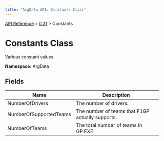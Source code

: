 ```yaml
---
title: "ArgData API: Constants Class"
---
```


[API Reference](/argdata/api/) &gt; [0.21](/argdata/api/0.21/) &gt; Constants

# Constants Class

Various constant values.

**Namespace:** ArgData

## Fields

<table class="table table-bordered table-striped ">
<thead>
  <tr>
    <th>Name</th>
    <th>Description</th>
  </tr>
</thead>
<tbody>
  <tr>
    <td>NumberOfDrivers</td>
    <td>The number of drivers.</td>
  </tr>
  <tr>
    <td>NumberOfSupportedTeams</td>
    <td>The number of teams that F1GP actually supports.</td>
  </tr>
  <tr>
    <td>NumberOfTeams</td>
    <td>The total number of teams in GP.EXE.</td>
  </tr>
</tbody>
</table>


